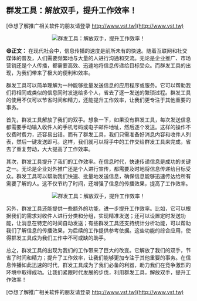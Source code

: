 ## **群发工具：解放双手，提升工作效率！**

[😍想了解推广相关软件的朋友请登录 http://www.vst.tw](http://www.vst.tw)

 <center><img src="https://vst.tw/MP4/tuiguang/png/2.png" alt="群发工具：解放双手，提升工作效率！"></center>

**😄正文：**
在现代社会中，信息传播的速度是前所未有的快速。随着互联网和社交媒体的普及，人们需要频繁地与大量的人进行沟通和交流。无论是企业推广、市场营销还是个人传播，都需要高效、迅速地将信息传递给目标受众。而群发工具的出现，为我们带来了极大的便利和效率。

群发工具可以简单理解为一种能够批量发送信息的应用程序或服务。它可以帮助我们将相同或类似的信息同时发送给多个人，省去了逐一发送的繁琐过程。群发工具的使用不仅可以节省时间和精力，还能提升工作效率，让我们更专注于其他重要的事务。

首先，群发工具解放了我们的双手。想象一下，如果没有群发工具，每次发送信息都需要手动输入收件人的手机号码或电子邮件地址，然后逐个发送。这样的操作不仅费时费力，还容易出错。而有了群发工具，我们只需准备好消息内容和收件人列表，然后一键发送即可。这样，我们就可以将手中的工作交给群发工具来完成，省去了重复劳动，大大提高了工作效率。

其次，群发工具提升了我们的工作效率。在信息时代，快速传递信息是成功的关键之一。无论是企业对外推广还是个人进行宣传，都需要及时地将信息传递给目标受众。群发工具可以帮助我们快速、批量地发送信息，确保信息能够迅速传达给所有需要了解的人。这不仅节约了时间，还增强了信息的传播效果，提高了工作效率。

 <center><img src="https://vst.tw/MP4/tuiguang/png/4.png" alt="群发工具：解放双手，提升工作效率！"></center>

另外，群发工具还能提供一些额外的功能，进一步提升工作效率。比如，它可以根据我们的需求对收件人进行分类和分组，实现精准发送；还可以设置定时发送功能，让消息在特定的时间自动发送；有些群发工具还支持统计分析功能，可以帮助我们了解信息的传播效果，为后续的工作提供参考依据。这些功能的综合应用，使得群发工具成为我们工作中不可或缺的助手。

总之，群发工具的出现为我们的工作带来了巨大的改变。它解放了我们的双手，节省了时间和精力；提升了工作效率，让我们能够更加专注于其他重要的事务。在信息传播如此迅速的时代，群发工具成为了我们必备的利器，助力我们在竞争激烈的环境中取得成功。让我们紧跟时代发展的步伐，利用群发工具，解放双手，提升工作效率！

[😍想了解推广相关软件的朋友请登录 http://www.vst.tw](http://www.vst.tw)



